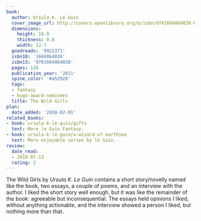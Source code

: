 ```yaml
---
book:
  author: Ursula K. Le Guin
  cover_image_url: http://covers.openlibrary.org/b/isbn/9781604864038-L.jpg
  dimensions:
    height: 19.0
    thickness: 0.8
    width: 12.7
  goodreads: '9922371'
  isbn10: '1604864036'
  isbn13: '9781604864038'
  pages: 128
  publication_year: '2011'
  spine_color: '#a52928'
  tags:
  - fantasy
  - hugo-award-nominees
  title: The Wild Girls
plan:
  date_added: '2018-02-01'
related_books:
- book: ursula-k-le-guin/gifts
  text: More le Guin Fantasy.
- book: ursula-k-le-guin/a-wizard-of-earthsea
  text: More enjoyable series by le Guin.
review:
  date_read:
  - 2018-07-13
  rating: 2
---
```


The Wild Girls by *Ursula K. Le Guin* contains a short story/novelly named like the book, two essays, a couple of poems,
and an interview with the author. I liked the short story well enough, but it was like the remainder of the book:
agreeable but inconsequential. The essays held opinions I liked, without anything actionable, and the interview showed a
person I liked, but nothing more than that.
